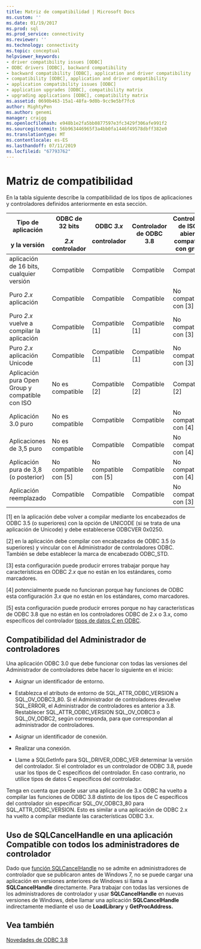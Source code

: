 ```yaml
---
title: Matriz de compatibilidad | Microsoft Docs
ms.custom: ''
ms.date: 01/19/2017
ms.prod: sql
ms.prod_service: connectivity
ms.reviewer: ''
ms.technology: connectivity
ms.topic: conceptual
helpviewer_keywords:
- driver compatibility issues [ODBC]
- ODBC drivers [ODBC], backward compatibility
- backward compatibility [ODBC], application and driver compatibility
- compatibility [ODBC], application and driver compatibility
- application compatibility issues [ODBC]
- application upgrades [ODBC], compatibility matrix
- upgrading applications [ODBC], compatibility matrix
ms.assetid: 0690b463-15a1-48fa-9d0b-9cc9e5bf7fc6
author: MightyPen
ms.author: genemi
manager: craigg
ms.openlocfilehash: e948b1e2fa5bb0877597e3fc3429f306afe991f2
ms.sourcegitcommit: 56b963446965f3a4bb0fa1446f49578dbff382e0
ms.translationtype: MT
ms.contentlocale: es-ES
ms.lasthandoff: 07/11/2019
ms.locfileid: "67793762"
---
```

# <a name="compatibility-matrix"></a>Matriz de compatibilidad
En la tabla siguiente describe la compatibilidad de los tipos de aplicaciones y controladores definidos anteriormente en esta sección.  
  
|Tipo de aplicación<br /><br /> y la versión|ODBC de 32 bits<br /><br /> *2.x* controlador|ODBC *3.x*<br /><br /> controlador|Controlador de ODBC 3.8|Controlador de ISO y abierto compatible con grupo|  
|--------------------------------------|-----------------------------------|---------------------------|---------------------|-----------------------------------------|  
|aplicación de 16 bits, cualquier versión|Compatible|Compatible|Compatible|Compatible|  
|Puro *2.x* aplicación|Compatible|Compatible|Compatible|No compatible con [3]|  
|Puro *2.x* vuelve a compilar la aplicación|Compatible|Compatible [1]|Compatible [1]|No compatible con [3]|  
|Puro *2.x* aplicación Unicode|Compatible|Compatible [1]|Compatible [1]|No compatible con [3]|  
|Aplicación pura Open Group y compatible con ISO|No es compatible|Compatible [2]|Compatible [2]|Compatible [2]|  
|Aplicación 3.0 puro|No es compatible|Compatible|Compatible|No compatible con [4]|  
|Aplicaciones de 3,5 puro|No es compatible|Compatible|Compatible|No compatible con [4]|  
|Aplicación pura de 3,8 (o posterior)|No compatible con [5]|No compatible con [5]|Compatible|No compatible con [4]|  
|Aplicación reemplazado|Compatible|Compatible|Compatible|No compatible con [3]|  
  
 [1] en la aplicación debe volver a compilar mediante los encabezados de ODBC 3.5 (o superiores) con la opción de UNICODE (si se trata de una aplicación de Unicode) y debe establecerse ODBCVER 0x0250.  
  
 [2] en la aplicación debe compilar con encabezados de ODBC 3.5 (o superiores) y vincular con el Administrador de controladores ODBC. También se debe establecer la marca de encabezado ODBC_STD.  
  
 [3] esta configuración puede producir errores trabajar porque hay características en ODBC *2.x* que no están en los estándares, como marcadores.  
  
 [4] potencialmente puede no funcionan porque hay funciones de ODBC esta configuración *3.x* que no están en los estándares, como marcadores.  
  
 [5] esta configuración puede producir errores porque no hay características de ODBC 3.8 que no están en los controladores ODBC de 2.x o 3.x, como específicos del controlador [tipos de datos C en ODBC](../../../odbc/reference/develop-app/c-data-types-in-odbc.md).  
  
## <a name="driver-manager-compatibility"></a>Compatibilidad del Administrador de controladores  
 Una aplicación ODBC 3.0 que debe funcionar con todas las versiones del Administrador de controladores debe hacer lo siguiente en el inicio:  
  
-   Asignar un identificador de entorno.  
  
-   Establezca el atributo de entorno de SQL_ATTR_ODBC_VERSION a SQL_OV_ODBC3_80. Si el Administrador de controladores devuelve SQL_ERROR, el Administrador de controladores es anterior a 3.8. Restablecer SQL_ATTR_ODBC_VERSION SQL_OV_ODBC3 o SQL_OV_ODBC2, según corresponda, para que correspondan al administrador de controladores.  
  
-   Asignar un identificador de conexión.  
  
-   Realizar una conexión.  
  
-   Llame a SQLGetInfo para SQL_DRIVER_ODBC_VER determinar la versión del controlador. Si el controlador es un controlador de ODBC 3.8, puede usar los tipos de C específicos del controlador. En caso contrario, no utilice tipos de datos C específicos del controlador.  
  
 Tenga en cuenta que puede usar una aplicación de 3.x ODBC ha vuelto a compilar las funciones de ODBC 3.8 distinto de los tipos de C específicos del controlador sin especificar SQL_OV_ODBC3_80 para SQL_ATTR_ODBC_VERSION. Esto es similar a una aplicación de ODBC 2.x ha vuelto a compilar mediante las características ODBC 3.x.  
  
## <a name="using-sqlcancelhandle-in-an-application-compatible-with-all-driver-managers"></a>Uso de SQLCancelHandle en una aplicación Compatible con todos los administradores de controlador  
 Dado que [función SQLCancelHandle](../../../odbc/reference/syntax/sqlcancelhandle-function.md) no se admite en administradores de controlador que se publicaron antes de Windows 7, no se puede cargar una aplicación en versiones anteriores de Windows si llama a **SQLCancelHandle** directamente. Para trabajar con todas las versiones de los administradores de controlador y usar **SQLCancelHandle** en nuevas versiones de Windows, debe llamar una aplicación **SQLCancelHandle** indirectamente mediante el uso de **LoadLibrary** y **GetProcAddress.**  
  
## <a name="see-also"></a>Vea también  
 [Novedades de ODBC 3.8](../../../odbc/reference/what-s-new-in-odbc-3-8.md)

